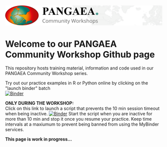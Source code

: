 ![PANGAEA Logo](banner.png)

# Welcome to our PANGAEA Community Workshop Github page

This repository hosts training material, information and code used in our PANGAEA Community Workshop series.

Try out our practice examples in R or Python online by clicking on the "launch binder" batch\
[![Binder](https://mybinder.org/badge_logo.svg)](https://mybinder.org/v2/gh/pangaea-data-publisher/community-workshop-material/HEAD)

**ONLY DURING THE WORKSHOP:**\
Click on this link to launch a script that prevents the 10 min session timeout when being inactive.
[![Binder](https://mybinder.org/badge_logo.svg)](https://mybinder.org/v2/gh/pangaea-data-publisher/community-workshop-material/HEAD?labpath=KeepBinderActive.ipynb)
Start the script when you are inactive for more than 10 min and stop it once you resume your practice. Keep time intervals at a maxiumum to prevent being banned from using the MyBinder services.

**This page is work in progress…**
